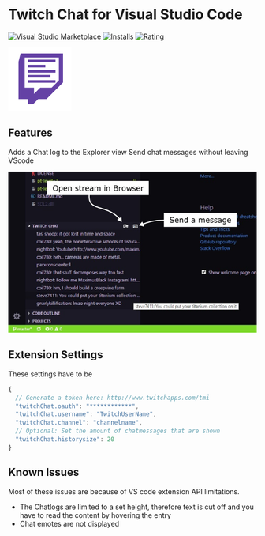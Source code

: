 # Twitch Chat for Visual Studio Code

[![Visual Studio Marketplace](https://img.shields.io/vscode-marketplace/v/hammster1911.twitch-chat.svg)](https://marketplace.visualstudio.com/items?itemName=hammster1911.twitch-chat)
[![Installs](https://img.shields.io/vscode-marketplace/d/hammster1911.twitch-chat.svg)](https://marketplace.visualstudio.com/items?itemName=hammster1911.twitch-chat)
[![Rating](https://img.shields.io/vscode-marketplace/r/hammster1911.twitch-chat.svg)](https://marketplace.visualstudio.com/items?itemName=hammster1911.twitch-chat)

![Logo](https://raw.githubusercontent.com/Hammster/twitch-chat/master/media/twitchChat.png "twitch-chat extension logo")

## Features

Adds a Chat log to the Explorer view
Send chat messages without leaving VScode

![Screenshot](https://raw.githubusercontent.com/Hammster/twitch-chat/master/media/example.jpg "Screenshot showing the twitch-chat extension")


## Extension Settings

These settings have to be 

```js
{
  // Generate a token here: http://www.twitchapps.com/tmi
  "twitchChat.oauth": "************",
  "twitchChat.username": "TwitchUserName",
  "twitchChat.channel": "channelname",
  // Optional: Set the amount of chatmessages that are shown
  "twitchChat.historysize": 20
}
```
## Known Issues

Most of these issues are because of VS code extension API limitations.

- The Chatlogs are limited to a set height, therefore text is cut off and you have to read the content by hovering the entry
- Chat emotes are not displayed